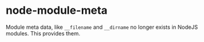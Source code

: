 # node-module-meta

Module meta data, like `__filename` and `__dirname` no longer exists in NodeJS modules. This provides them.
